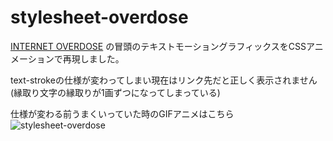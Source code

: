 # stylesheet-overdose

[INTERNET OVERDOSE](https://www.youtube.com/watch?v=BnkhBwzBqlQ) の冒頭のテキストモーショングラフィックスをCSSアニメーションで再現しました。

text-strokeの仕様が変わってしまい現在はリンク先だと正しく表示されません(縁取り文字の縁取りが1画ずつになってしまっている)

仕様が変わる前うまくいっていた時のGIFアニメはこちら
![stylesheet-overdose](https://github.com/mhousetree/stylesheet-overdose/assets/74708840/162b891e-ba79-4b1a-ba47-09986ab31675)


